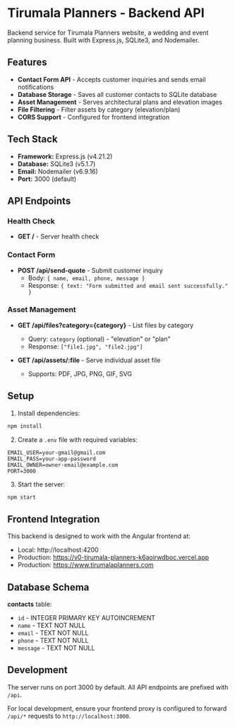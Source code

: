 # Tirumala Planners - Backend API

Backend service for Tirumala Planners website, a wedding and event planning business. Built with Express.js, SQLite3, and Nodemailer.

## Features

- **Contact Form API** - Accepts customer inquiries and sends email notifications
- **Database Storage** - Saves all customer contacts to SQLite database
- **Asset Management** - Serves architectural plans and elevation images
- **File Filtering** - Filter assets by category (elevation/plan)
- **CORS Support** - Configured for frontend integration

## Tech Stack

- **Framework:** Express.js (v4.21.2)
- **Database:** SQLite3 (v5.1.7)
- **Email:** Nodemailer (v6.9.16)
- **Port:** 3000 (default)

## API Endpoints

### Health Check
- **GET /** - Server health check

### Contact Form
- **POST /api/send-quote** - Submit customer inquiry
  - Body: `{ name, email, phone, message }`
  - Response: `{ text: "Form submitted and email sent successfully." }`

### Asset Management
- **GET /api/files?category={category}** - List files by category
  - Query: `category` (optional) - "elevation" or "plan"
  - Response: `["file1.jpg", "file2.jpg"]`

- **GET /api/assets/:file** - Serve individual asset file
  - Supports: PDF, JPG, PNG, GIF, SVG

## Setup

1. Install dependencies:
```bash
npm install
```

2. Create a `.env` file with required variables:
```
EMAIL_USER=your-gmail@gmail.com
EMAIL_PASS=your-app-password
EMAIL_OWNER=owner-email@example.com
PORT=3000
```

3. Start the server:
```bash
npm start
```

## Frontend Integration

This backend is designed to work with the Angular frontend at:
- Local: http://localhost:4200
- Production: https://v0-tirumala-planners-k6aoirwdboc.vercel.app
- Production: https://www.tirumalaplanners.com

## Database Schema

**contacts** table:
- `id` - INTEGER PRIMARY KEY AUTOINCREMENT
- `name` - TEXT NOT NULL
- `email` - TEXT NOT NULL
- `phone` - TEXT NOT NULL
- `message` - TEXT NOT NULL

## Development

The server runs on port 3000 by default. All API endpoints are prefixed with `/api`.

For local development, ensure your frontend proxy is configured to forward `/api/*` requests to `http://localhost:3000`.
